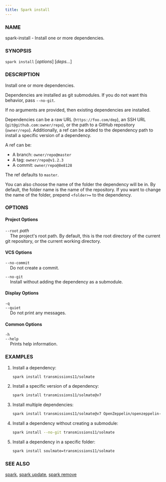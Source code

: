 ```yaml
---
title: Spark install
---
```


### NAME

spark-install - Install one or more dependencies.

### SYNOPSIS

`spark install` [*options*] [*deps...*]

### DESCRIPTION

Install one or more dependencies.

Dependencies are installed as git submodules. If you do not want this behavior, pass `--no-git`.

If no arguments are provided, then existing dependencies are installed.

Dependencies can be a raw URL (`https://foo.com/dep`), an SSH URL (`git@github.com:owner/repo`), or the path to a GitHub repository (`owner/repo`).
Additionally, a ref can be added to the dependency path to install a specific version of a dependency.

A ref can be:

- A branch: `owner/repo@master`
- A tag: `owner/repo@v1.2.3`
- A commit: `owner/repo@8e8128`

The ref defaults to `master`.

You can also choose the name of the folder the dependency will be in. By default, the folder name is the name of
the repository. If you want to change the name of the folder, prepend `<folder>=` to the dependency.

### OPTIONS

#### Project Options

`--root` _path_  
&nbsp;&nbsp;&nbsp;&nbsp;The project's root path. By default, this is the root directory of the current git repository, or the current working directory.

#### VCS Options

`--no-commit`  
&nbsp;&nbsp;&nbsp;&nbsp;Do not create a commit.

`--no-git`  
&nbsp;&nbsp;&nbsp;&nbsp;Install without adding the dependency as a submodule.

#### Display Options

`-q`  
`--quiet`  
&nbsp;&nbsp;&nbsp;&nbsp;Do not print any messages.

#### Common Options

`-h`  
`--help`  
&nbsp;&nbsp;&nbsp;&nbsp;Prints help information.

### EXAMPLES

1. Install a dependency:

   ```sh
   spark install transmissions11/solmate
   ```

2. Install a specific version of a dependency:

   ```sh
   spark install transmissions11/solmate@v7
   ```

3. Install multiple dependencies:

   ```sh
   spark install transmissions11/solmate@v7 OpenZeppelin/openzeppelin-contracts
   ```

4. Install a dependency without creating a submodule:

   ```sh
   spark install --no-git transmissions11/solmate
   ```

5. Install a dependency in a specific folder:
   ```sh
   spark install soulmate=transmissions11/solmate
   ```

### SEE ALSO

[spark](./spark.md), [spark update](./spark-update.md), [spark remove](./spark-remove.md)
